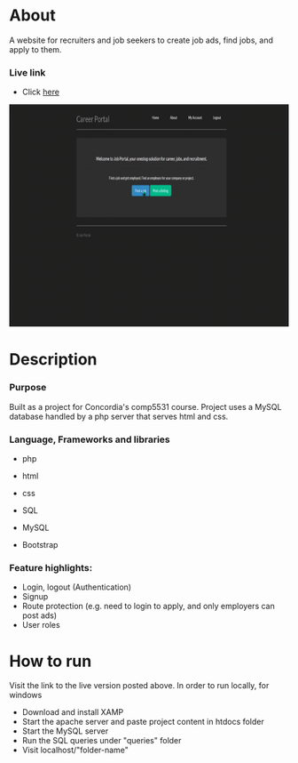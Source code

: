 # About
A website for recruiters and job seekers to create job ads, find jobs, and apply to them.

### Live link
- Click <a href="https://careerjobportal77.000webhostapp.com/">here</a>

<p align="center">
  <img width="720" height="400" src="career_portal_demo.gif">
</p>

# Description
### Purpose
Built as a project for Concordia's comp5531 course.
Project uses a MySQL database handled by a php server that serves html and css.

### Language, Frameworks and libraries
- php
- html
- css
- SQL

- MySQL
- Bootstrap

### Feature highlights:
- Login, logout (Authentication)
- Signup
- Route protection (e.g. need to login to apply, and only employers can post ads)
- User roles

# How to run
Visit the link to the live version posted above.
In order to run locally, for windows
- Download and install XAMP
- Start the apache server and paste project content in htdocs folder
- Start the MySQL server
- Run the SQL queries under "queries" folder
- Visit localhost/"folder-name"